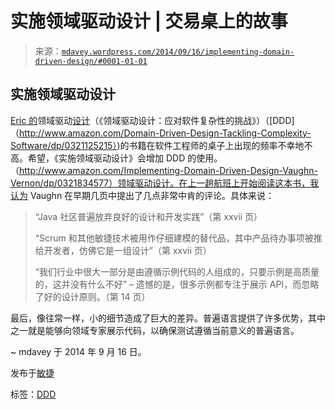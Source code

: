 <!--yml

类别：未分类

日期：2024-05-18 05:46:03

-->

# 实施领域驱动设计 | 交易桌上的故事

> 来源：[`mdavey.wordpress.com/2014/09/16/implementing-domain-driven-design/#0001-01-01`](https://mdavey.wordpress.com/2014/09/16/implementing-domain-driven-design/#0001-01-01)

## 实施领域驱动设计

[Eric 的](http://www.infoq.com/news/2014/06/dddx-evans-challenging)领域驱动[设计](https://www.youtube.com/watch?v=lE6Hxz4yomA)（《领域驱动设计：应对软件复杂性的挑战》）（[DDD]（http://www.amazon.com/Domain-Driven-Design-Tackling-Complexity-Software/dp/0321125215）)的书籍在软件工程师的桌子上出现的频率不幸地不高。希望，《实施领域驱动设计》会增加 DDD 的使用。（http://www.amazon.com/Implementing-Domain-Driven-Design-Vaughn-Vernon/dp/0321834577）领域驱动设计。在上一趟航班上开始阅读这本书，我认为 Vaughn 在早期几页中提出了几点非常中肯的评论。具体来说：

> “Java 社区普遍放弃良好的设计和开发实践”（第 xxvii 页）
> 
> “Scrum 和其他敏捷技术被用作仔细建模的替代品，其中产品待办事项被推给开发者，仿佛它是一组设计”（第 xxvii 页）
> 
> “我们行业中很大一部分是由遵循示例代码的人组成的，只要示例是高质量的，这并没有什么不好” – 遗憾的是，很多示例都专注于展示 API，而忽略了好的设计原则。（第 14 页）

最后，像往常一样，小的细节造成了巨大的差异。普遍语言提供了许多优势，其中之一就是能够向领域专家展示代码，以确保测试遵循当前意义的普遍语言。

~ mdavey 于 2014 年 9 月 16 日。

发布于[敏捷](https://mdavey.wordpress.com/category/agile/)

标签：[DDD](https://mdavey.wordpress.com/tag/ddd/)

